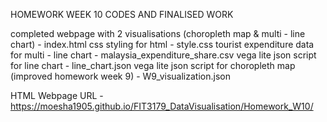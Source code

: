 HOMEWORK WEEK 10 CODES AND FINALISED WORK

completed webpage with 2 visualisations (choropleth map & multi - line chart) - index.html
css styling for html - style.css
tourist expenditure data for multi - line chart - malaysia_expenditure_share.csv
vega lite json script for line chart - line_chart.json
vega lite json script for choropleth map (improved homework week 9) - W9_visualization.json

HTML Webpage URL - 
https://moesha1905.github.io/FIT3179_DataVisualisation/Homework_W10/ 